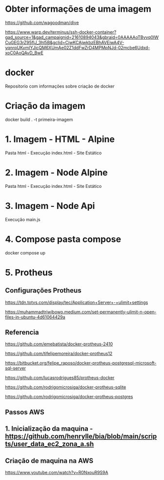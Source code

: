 # Obter informações de uma imagem
https://github.com/wagoodman/dive

https://www.warp.dev/terminus/ssh-docker-container?gad_source=1&gad_campaignid=21610894043&gbraid=0AAAAAoTBvvq0IWCuGEG3rZ95fIJ_3hl5B&gclid=CjwKCAjwkbzEBhAVEiwA4V-yqnrpUKvmIYJicQM6XUmAe02Z1ddFwZrD4MPMpNJd-02mcbe6Udxd-xoC0AoQAvD_BwE

# docker
Repositorio com informações sobre criação de docker

# Criação da imagem
docker build . -t primeira-imagem

# 1. Imagem - HTML - Alpine
Pasta html - Execução index.html - Site Estático

# 2. Imagem - Node Alpine
Pasta html - Execução index.html - Site Estático

# 3. Imagem - Node Api
Execução main.js

# 4. Compose pasta compose
docker compose up

# 5. Protheus
## Configurações Protheus

https://tdn.totvs.com/display/tec/Application+Server+-+ulimit+settings

https://muhammadtriwibowo.medium.com/set-permanently-ulimit-n-open-files-in-ubuntu-4d61064429a

## Referencia
https://github.com/emebatista/docker-protheus-2410

https://github.com/tifelipemoreira/docker-protheus12

https://bitbucket.org/felipe_raposo/docker-protheus-postgresql-microsoft-sql-server

https://github.com/lucasrodrigues85/protheus-docker

https://github.com/rodrigomicrosiga/docker-protheus-sqlite

https://github.com/rodrigomicrosiga/docker-protheus-postgres

## Passos AWS
## 1. Inicialização da maquina - https://github.com/henrylle/bia/blob/main/scripts/user_data_ec2_zona_a.sh

## Criação de maquina na AWS
https://www.youtube.com/watch?v=R0NxouR9S9A
